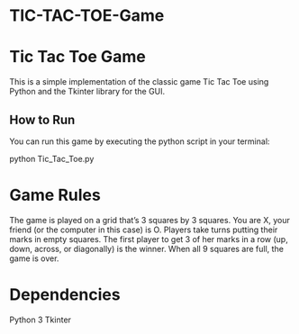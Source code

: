 # TIC-TAC-TOE-Game

# Tic Tac Toe Game

This is a simple implementation of the classic game Tic Tac Toe using Python and the Tkinter library for the GUI.

## How to Run

You can run this game by executing the python script in your terminal:

python Tic_Tac_Toe.py

# Game Rules
The game is played on a grid that’s 3 squares by 3 squares. You are X, your friend (or the computer in this case) is O. Players take turns putting their marks in empty squares. The first player to get 3 of her marks in a row (up, down, across, or diagonally) is the winner. When all 9 squares are full, the game is over.


# Dependencies
Python 3
Tkinter
